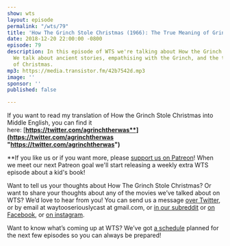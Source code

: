 ```yaml
---
show: wts
layout: episode
permalink: "/wts/79"
title: 'How The Grinch Stole Christmas (1966): The True Meaning of Grinchmas'
date: 2018-12-20 22:00:00 -0800
episode: 79
description: In this episode of WTS we're talking about How the Grinch Stole Christmas.
  We talk about ancient stories, empathising with the Grinch, and the true meaning
  of Christmas.
mp3: https://media.transistor.fm/42b7542d.mp3
image: ''
sponsor: ''
published: false

---
```

If you want to read my translation of How the Grinch Stole Christmas into Middle English, you can find it here: [**https://twitter.com/agrinchtherwas**](https://twitter.com/agrinchtherwas "https://twitter.com/agrinchtherwas")**  
  
**If you like us or if you want more, please [support us on Patreon](https://www.patreon.com/clockworkscast)! When we meet our next Patreon goal we'll start releasing a weekly extra WTS episode about a kid's book!

Want to tell us your thoughts about How The Grinch Stole Christmas? Or want to share your thoughts about any of the movies we’ve talked about on WTS? We’d love to hear from you! You can send us a message [over Twitter](http://www.twitter.com/wtscast), or by email at waytooseriouslycast at gmail.com, or [in our subreddit](https://www.reddit.com/r/Goodstuff_fm/) or [on Facebook](http://www.facebook.com/wtscast), or [on instagram](https://www.instagram.com/waytooseriously/).

Want to know what’s coming up at WTS? We’ve got [a schedule](https://docs.google.com/document/d/1f6fvTgbzQOCUD_potL6mWClmSC3D2cOBgKz36OwSC68) planned for the next few episodes so you can always be prepared! 